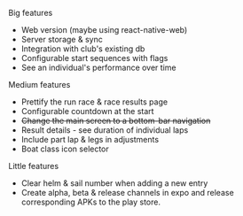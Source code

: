 Big features
* Web version (maybe using react-native-web)
* Server storage & sync
* Integration with club's existing db
* Configurable start sequences with flags
* See an individual's performance over time 

Medium features
* Prettify the run race & race results page
* Configurable countdown at the start
* ~~Change the main screen to a bottom-bar navigation~~
* Result details - see duration of individual laps
* Include part lap & legs in adjustments
* Boat class icon selector

Little features
* Clear helm & sail number when adding a new entry
* Create alpha, beta & release channels in expo and release corresponding APKs to the play store.
 